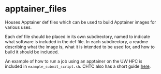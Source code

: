 # apptainer_files
Houses Apptainer def files which can be used to build Apptainer images for various uses.

Each def file should be placed in its own subdirectory, named to indicate what software is included in the def file. In each subdirectory, a readme describing what the image is, what it is intended to be used for, and how to build it should be included.

An example of how to run a job using an apptainer on the UW HPC is included in `example_submit_script.sh`. CHTC also has a short guide [here](https://chtc.cs.wisc.edu/uw-research-computing/apptainer-hpc).
